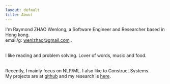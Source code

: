```yaml
---
layout: default
title: About
---
```

I'm Raymond ZHAO Wenlong, a Software Engineer and Researcher based in Hong kong.   
email/g: wenlzhao@gmail.com .   
<br> 
  
I like reading and problem solving.  Lover of words, music and food.  
<br> 

Recently, I mainly focus on NLP/ML.  I also like to Construct Systems.  
My projects are at [github](https://github.com/muyun) and my research is [here](http://muyun.github.io/research/).  
<br>


